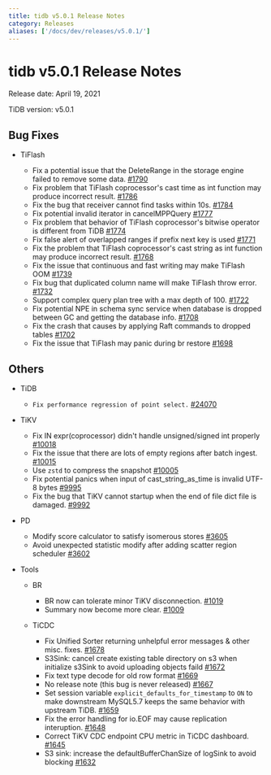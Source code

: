 ```yaml
---
title: tidb v5.0.1 Release Notes
category: Releases
aliases: ['/docs/dev/releases/v5.0.1/']
---
```


# tidb v5.0.1 Release Notes

Release date: April 19, 2021

TiDB version: v5.0.1

## Bug Fixes

+ TiFlash

    - Fix a potential issue that the DeleteRange in the storage engine failed to remove some data. [#1790](https://github.com/pingcap/tics/pull/1790)
    - Fix problem that TiFlash coprocessor's cast time as int function may produce incorrect result. [#1786](https://github.com/pingcap/tics/pull/1786)
    - Fix the bug that receiver cannot find tasks within 10s. [#1784](https://github.com/pingcap/tics/pull/1784)
    - Fix potential invalid iterator in cancelMPPQuery [#1777](https://github.com/pingcap/tics/pull/1777)
    - Fix problem that behavior of TiFlash coprocessor's bitwise operator is different from TiDB [#1774](https://github.com/pingcap/tics/pull/1774)
    - Fix false alert of overlapped ranges if prefix next key is used [#1771](https://github.com/pingcap/tics/pull/1771)
    - Fix the problem that TiFlash coprocessor's cast string as int function may produce incorrect result. [#1768](https://github.com/pingcap/tics/pull/1768)
    - Fix the issue that continuous and fast writing may make TiFlash OOM [#1739](https://github.com/pingcap/tics/pull/1739)
    - Fix bug that duplicated column name will make TiFlash throw error. [#1732](https://github.com/pingcap/tics/pull/1732)
    - Support complex query plan tree with a max depth of 100. [#1722](https://github.com/pingcap/tics/pull/1722)
    - Fix potential NPE in schema sync service when database is dropped between GC and getting the database info. [#1708](https://github.com/pingcap/tics/pull/1708)
    - Fix the crash that causes by applying Raft commands to dropped tables [#1702](https://github.com/pingcap/tics/pull/1702)
    - Fix the issue that TiFlash may panic during br restore [#1698](https://github.com/pingcap/tics/pull/1698)

## Others

+ TiDB

    - `Fix performance regression of point select.` [#24070](https://github.com/pingcap/tidb/pull/24070)

+ TiKV

    - Fix IN expr(coprocessor) didn't handle unsigned/signed int properly [#10018](https://github.com/tikv/tikv/pull/10018)
    - Fix the issue that there are lots of empty regions after batch ingest. [#10015](https://github.com/tikv/tikv/pull/10015)
    - Use `zstd` to compress the snapshot [#10005](https://github.com/tikv/tikv/pull/10005)
    - Fix potential panics when input of cast_string_as_time is invalid UTF-8 bytes [#9995](https://github.com/tikv/tikv/pull/9995)
    - Fix the bug that TiKV cannot startup when the end of file dict file is damaged. [#9992](https://github.com/tikv/tikv/pull/9992)

+ PD

    - Modify score calculator to satisfy isomerous stores [#3605](https://github.com/pingcap/pd/pull/3605)
    - Avoid unexpected statistic modify after adding scatter region scheduler [#3602](https://github.com/pingcap/pd/pull/3602)

+ Tools

    - BR

        * BR now can tolerate minor TiKV disconnection. [#1019](https://github.com/pingcap/br/pull/1019)
        * Summary now become more clear. [#1009](https://github.com/pingcap/br/pull/1009)

    - TiCDC

        * Fix Unified Sorter returning unhelpful error messages & other misc. fixes. [#1678](https://github.com/pingcap/ticdc/pull/1678)
        * S3Sink:  cancel create existing table directory on s3 when initialize s3Sink to avoid uploading objects faild [#1672](https://github.com/pingcap/ticdc/pull/1672)
        * Fix text type decode for old row format [#1669](https://github.com/pingcap/ticdc/pull/1669)
        * No release note (this bug is never released) [#1667](https://github.com/pingcap/ticdc/pull/1667)
        * Set session variable `explicit_defaults_for_timestamp` to `ON` to make downstream MySQL5.7 keeps the same behavior with upstream TiDB. [#1659](https://github.com/pingcap/ticdc/pull/1659)
        * Fix the error handling for io.EOF may cause replication interuption. [#1648](https://github.com/pingcap/ticdc/pull/1648)
        * Correct TiKV CDC endpoint CPU metric in TiCDC dashboard. [#1645](https://github.com/pingcap/ticdc/pull/1645)
        * S3 sink: increase the defaultBufferChanSize of logSink to avoid blocking [#1632](https://github.com/pingcap/ticdc/pull/1632)
